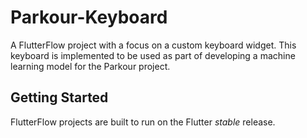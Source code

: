 # Parkour-Keyboard

A FlutterFlow project with a focus on a custom keyboard widget. 
This keyboard is implemented to be used as part of developing a machine learning model for the Parkour project.

## Getting Started

FlutterFlow projects are built to run on the Flutter _stable_ release.
